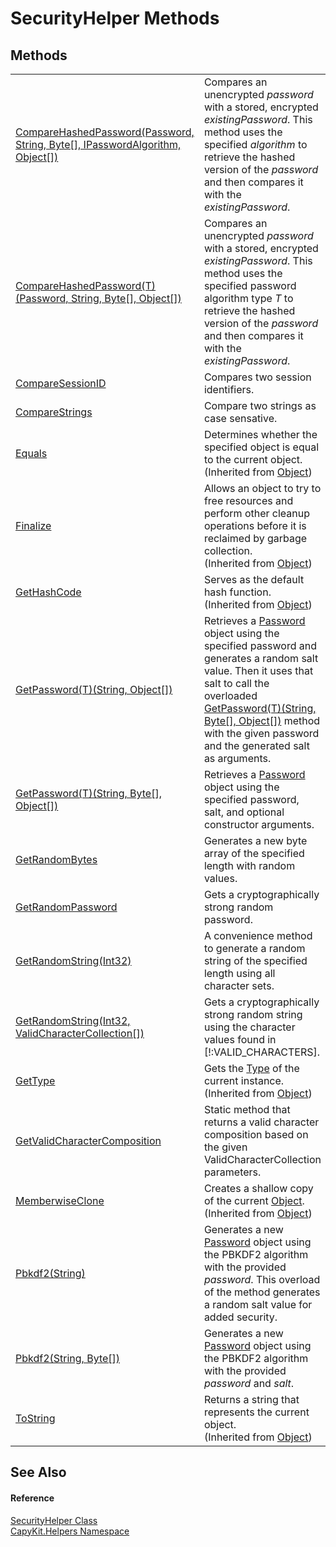 # SecurityHelper Methods




## Methods
<table>
<tr>
<td><a href="M_CapyKit_Helpers_SecurityHelper_CompareHashedPassword.md">CompareHashedPassword(Password, String, Byte[], IPasswordAlgorithm, Object[])</a></td>
<td>Compares an unencrypted <em>password</em> with a stored, encrypted <em>existingPassword</em>. This method uses the specified <em>algorithm</em> to retrieve the hashed version of the <em>password</em> and then compares it with the <em>existingPassword</em>.</td></tr>
<tr>
<td><a href="M_CapyKit_Helpers_SecurityHelper_CompareHashedPassword__1.md">CompareHashedPassword(T)(Password, String, Byte[], Object[])</a></td>
<td>Compares an unencrypted <em>password</em> with a stored, encrypted <em>existingPassword</em>. This method uses the specified password algorithm type <em>T</em> to retrieve the hashed version of the <em>password</em> and then compares it with the <em>existingPassword</em>.</td></tr>
<tr>
<td><a href="M_CapyKit_Helpers_SecurityHelper_CompareSessionID.md">CompareSessionID</a></td>
<td>Compares two session identifiers.</td></tr>
<tr>
<td><a href="M_CapyKit_Helpers_SecurityHelper_CompareStrings.md">CompareStrings</a></td>
<td>Compare two strings as case sensative.</td></tr>
<tr>
<td><a href="https://learn.microsoft.com/dotnet/api/system.object.equals#system-object-equals(system-object)" target="_blank" rel="noopener noreferrer">Equals</a></td>
<td>Determines whether the specified object is equal to the current object.<br />(Inherited from <a href="https://learn.microsoft.com/dotnet/api/system.object" target="_blank" rel="noopener noreferrer">Object</a>)</td></tr>
<tr>
<td><a href="https://learn.microsoft.com/dotnet/api/system.object.finalize" target="_blank" rel="noopener noreferrer">Finalize</a></td>
<td>Allows an object to try to free resources and perform other cleanup operations before it is reclaimed by garbage collection.<br />(Inherited from <a href="https://learn.microsoft.com/dotnet/api/system.object" target="_blank" rel="noopener noreferrer">Object</a>)</td></tr>
<tr>
<td><a href="https://learn.microsoft.com/dotnet/api/system.object.gethashcode" target="_blank" rel="noopener noreferrer">GetHashCode</a></td>
<td>Serves as the default hash function.<br />(Inherited from <a href="https://learn.microsoft.com/dotnet/api/system.object" target="_blank" rel="noopener noreferrer">Object</a>)</td></tr>
<tr>
<td><a href="M_CapyKit_Helpers_SecurityHelper_GetPassword__1_1.md">GetPassword(T)(String, Object[])</a></td>
<td>Retrieves a <a href="T_CapyKit_Password.md">Password</a> object using the specified password and generates a random salt value. Then it uses that salt to call the overloaded <a href="M_CapyKit_Helpers_SecurityHelper_GetPassword__1.md">GetPassword(T)(String, Byte[], Object[])</a> method with the given password and the generated salt as arguments.</td></tr>
<tr>
<td><a href="M_CapyKit_Helpers_SecurityHelper_GetPassword__1.md">GetPassword(T)(String, Byte[], Object[])</a></td>
<td>Retrieves a <a href="T_CapyKit_Password.md">Password</a> object using the specified password, salt, and optional constructor arguments.</td></tr>
<tr>
<td><a href="M_CapyKit_Helpers_SecurityHelper_GetRandomBytes.md">GetRandomBytes</a></td>
<td>Generates a new byte array of the specified length with random values.</td></tr>
<tr>
<td><a href="M_CapyKit_Helpers_SecurityHelper_GetRandomPassword.md">GetRandomPassword</a></td>
<td>Gets a cryptographically strong random password.</td></tr>
<tr>
<td><a href="M_CapyKit_Helpers_SecurityHelper_GetRandomString.md">GetRandomString(Int32)</a></td>
<td>A convenience method to generate a random string of the specified length using all character sets.</td></tr>
<tr>
<td><a href="M_CapyKit_Helpers_SecurityHelper_GetRandomString_1.md">GetRandomString(Int32, ValidCharacterCollection[])</a></td>
<td>Gets a cryptographically strong random string using the character values found in [!:VALID_CHARACTERS].</td></tr>
<tr>
<td><a href="https://learn.microsoft.com/dotnet/api/system.object.gettype" target="_blank" rel="noopener noreferrer">GetType</a></td>
<td>Gets the <a href="https://learn.microsoft.com/dotnet/api/system.type" target="_blank" rel="noopener noreferrer">Type</a> of the current instance.<br />(Inherited from <a href="https://learn.microsoft.com/dotnet/api/system.object" target="_blank" rel="noopener noreferrer">Object</a>)</td></tr>
<tr>
<td><a href="M_CapyKit_Helpers_SecurityHelper_GetValidCharacterComposition.md">GetValidCharacterComposition</a></td>
<td>Static method that returns a valid character composition based on the given ValidCharacterCollection parameters.</td></tr>
<tr>
<td><a href="https://learn.microsoft.com/dotnet/api/system.object.memberwiseclone" target="_blank" rel="noopener noreferrer">MemberwiseClone</a></td>
<td>Creates a shallow copy of the current <a href="https://learn.microsoft.com/dotnet/api/system.object" target="_blank" rel="noopener noreferrer">Object</a>.<br />(Inherited from <a href="https://learn.microsoft.com/dotnet/api/system.object" target="_blank" rel="noopener noreferrer">Object</a>)</td></tr>
<tr>
<td><a href="M_CapyKit_Helpers_SecurityHelper_Pbkdf2.md">Pbkdf2(String)</a></td>
<td>Generates a new <a href="T_CapyKit_Password.md">Password</a> object using the PBKDF2 algorithm with the provided <em>password</em>. This overload of the method generates a random salt value for added security.</td></tr>
<tr>
<td><a href="M_CapyKit_Helpers_SecurityHelper_Pbkdf2_1.md">Pbkdf2(String, Byte[])</a></td>
<td>Generates a new <a href="T_CapyKit_Password.md">Password</a> object using the PBKDF2 algorithm with the provided <em>password</em> and <em>salt</em>.</td></tr>
<tr>
<td><a href="https://learn.microsoft.com/dotnet/api/system.object.tostring" target="_blank" rel="noopener noreferrer">ToString</a></td>
<td>Returns a string that represents the current object.<br />(Inherited from <a href="https://learn.microsoft.com/dotnet/api/system.object" target="_blank" rel="noopener noreferrer">Object</a>)</td></tr>
</table>

## See Also


#### Reference
<a href="T_CapyKit_Helpers_SecurityHelper.md">SecurityHelper Class</a>  
<a href="N_CapyKit_Helpers.md">CapyKit.Helpers Namespace</a>  
